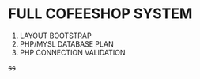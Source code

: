 # FULL COFEESHOP SYSTEM

1. LAYOUT BOOTSTRAP
2. PHP/MYSL DATABASE PLAN
3. PHP CONNECTION VALIDATION

~~ss~~
